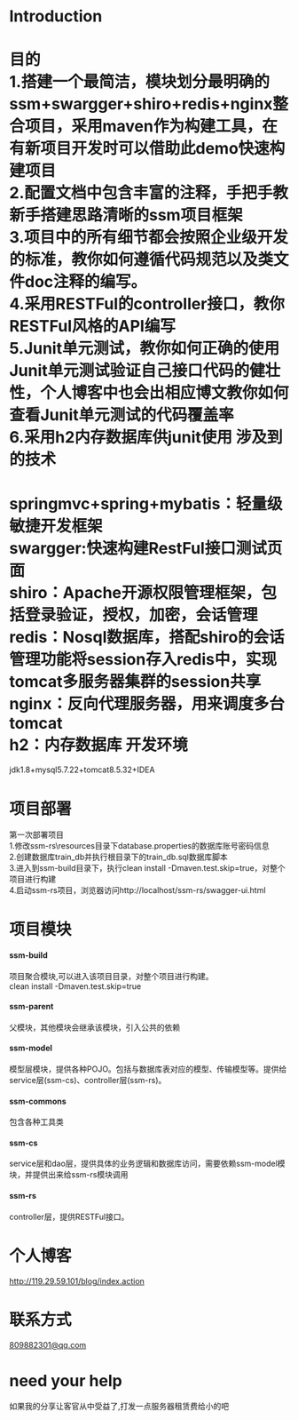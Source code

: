 Introduction
====
目的<br/>
1.搭建一个最简洁，模块划分最明确的ssm+swargger+shiro+redis+nginx整合项目，采用maven作为构建工具，在有新项目开发时可以借助此demo快速构建项目<br/>
2.配置文档中包含丰富的注释，手把手教新手搭建思路清晰的ssm项目框架<br/>
3.项目中的所有细节都会按照企业级开发的标准，教你如何遵循代码规范以及类文件doc注释的编写。<br/>
4.采用RESTFul的controller接口，教你RESTFul风格的API编写<br/>
5.Junit单元测试，教你如何正确的使用Junit单元测试验证自己接口代码的健壮性，个人博客中也会出相应博文教你如何查看Junit单元测试的代码覆盖率<br/>
6.采用h2内存数据库供junit使用
涉及到的技术
====
springmvc+spring+mybatis：轻量级敏捷开发框架<br/>
swargger:快速构建RestFul接口测试页面<br/>
shiro：Apache开源权限管理框架，包括登录验证，授权，加密，会话管理<br/>
redis：Nosql数据库，搭配shiro的会话管理功能将session存入redis中，实现tomcat多服务器集群的session共享<br/>
nginx：反向代理服务器，用来调度多台tomcat<br/>
h2：内存数据库
开发环境
====
jdk1.8+mysql5.7.22+tomcat8.5.32+IDEA<br/>

项目部署
====
第一次部署项目<br/>
1.修改ssm-rs\resources目录下database.properties的数据库账号密码信息<br/>
2.创建数据库train_db并执行根目录下的train_db.sql数据库脚本<br/>
3.进入到ssm-build目录下，执行clean install -Dmaven.test.skip=true，对整个项目进行构建 <br/>
4.启动ssm-rs项目，浏览器访问http://localhost/ssm-rs/swagger-ui.html<br/>

项目模块
====
#### ssm-build <br/>
项目聚合模块,可以进入该项目目录，对整个项目进行构建。<br/>
clean install -Dmaven.test.skip=true <br/>

#### ssm-parent<br/>
父模块，其他模块会继承该模块，引入公共的依赖<br/>

#### ssm-model<br/>
模型层模块，提供各种POJO。包括与数据库表对应的模型、传输模型等。提供给service层(ssm-cs)、controller层(ssm-rs)。<br/>

#### ssm-commons<br/>
包含各种工具类<br/>

#### ssm-cs<br/>
service层和dao层，提供具体的业务逻辑和数据库访问，需要依赖ssm-model模块，并提供出来给ssm-rs模块调用<br/>

#### ssm-rs<br/>
controller层，提供RESTFul接口。<br/>

个人博客
====
http://119.29.59.101/blog/index.action<br/>

联系方式
====
809882301@qq.com<br/>

need your help
====
如果我的分享让客官从中受益了,打发一点服务器租赁费给小的吧<br/>
